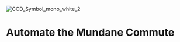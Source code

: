 ![CCD_Symbol_mono_white_2](https://user-images.githubusercontent.com/125301449/218907288-90928c2f-8174-4b4d-abd7-67134a22a7f8.png)
# Automate the Mundane Commute
